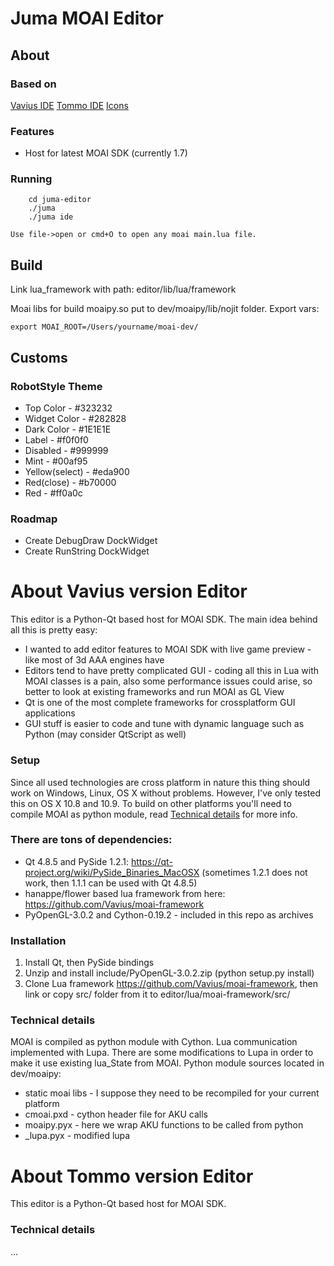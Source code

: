 # Juma MOAI Editor

## About

### Based on
[Vavius IDE](https://github.com/Vavius/moai-ide)
[Tommo IDE](https://github.com/pixpil/gii)
[Icons](https://www.behance.net/gallery/12268595/IKONS)

### Features
* Host for latest MOAI SDK (currently 1.7)

### Running
```
    cd juma-editor
    ./juma
    ./juma ide
```
    Use file->open or cmd+O to open any moai main.lua file. 

## Build

Link lua_framework with path: editor/lib/lua/framework

Moai libs for build moaipy.so put to dev/moaipy/lib/nojit folder.
Export vars:
```
export MOAI_ROOT=/Users/yourname/moai-dev/
```

## Customs

### RobotStyle Theme
* Top Color - #323232
* Widget Color - #282828
* Dark Color - #1E1E1E
* Label - #f0f0f0
* Disabled - #999999
* Mint - #00af95
* Yellow(select) - #eda900
* Red(close) - #b70000
* Red - #ff0a0c

### Roadmap
* Create DebugDraw DockWidget
* Create RunString DockWidget


# About Vavius version Editor
This editor is a Python-Qt based host for MOAI SDK. 
The main idea behind all this is pretty easy: 
* I wanted to add editor features to MOAI SDK with live game preview - like most of 3d AAA engines have
* Editors tend to have pretty complicated GUI - coding all this in Lua with MOAI classes is a pain, also some performance issues could arise, so better to look at existing frameworks and run MOAI as GL View
* Qt is one of the most complete frameworks for crossplatform GUI applications
* GUI stuff is easier to code and tune with dynamic language such as Python (may consider QtScript as well)

### Setup
Since all used technologies are cross platform in nature this thing should work on Windows, Linux, OS X without problems. 
However, I've only tested this on OS X 10.8 and 10.9. To build on other platforms you'll need to compile MOAI as python module, read [Technical details](#technical-details) for more info. 

### There are tons of dependencies: 
* Qt 4.8.5 and PySide 1.2.1: https://qt-project.org/wiki/PySide_Binaries_MacOSX (sometimes 1.2.1 does not work, then 1.1.1 can be used with Qt 4.8.5)
* hanappe/flower based lua framework from here: https://github.com/Vavius/moai-framework
* PyOpenGL-3.0.2 and Cython-0.19.2 - included in this repo as archives

### Installation
1. Install Qt, then PySide bindings
2. Unzip and install include/PyOpenGL-3.0.2.zip (python setup.py install)
3. Clone Lua framework https://github.com/Vavius/moai-framework, then link or copy src/ folder from it to editor/lua/moai-framework/src/

### Technical details
MOAI is compiled as python module with Cython. Lua communication implemented with Lupa. There are some modifications to Lupa in order to make it use existing lua_State from MOAI. 
Python module sources located in dev/moaipy:
* static moai libs - I suppose they need to be recompiled for your current platform
* cmoai.pxd - cython header file for AKU calls
* moaipy.pyx - here we wrap AKU functions to be called from python
* _lupa.pyx - modified lupa

# About Tommo version Editor
This editor is a Python-Qt based host for MOAI SDK.

### Technical details
...